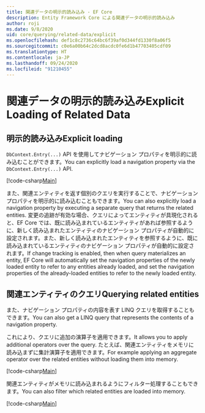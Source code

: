 ```yaml
---
title: 関連データの明示的読み込み - EF Core
description: Entity Framework Core による関連データの明示的読み込み
author: roji
ms.date: 9/8/2020
uid: core/querying/related-data/explicit
ms.openlocfilehash: def1c8c2736c64bc6f39af0d344fd1330f8a06f5
ms.sourcegitcommit: c0e6a00b64c2dcd8acdc0fe6d1b47703405cdf09
ms.translationtype: HT
ms.contentlocale: ja-JP
ms.lasthandoff: 09/24/2020
ms.locfileid: "91210455"
---
```

# <a name="explicit-loading-of-related-data"></a><span data-ttu-id="23909-103">関連データの明示的読み込み</span><span class="sxs-lookup"><span data-stu-id="23909-103">Explicit Loading of Related Data</span></span>

## <a name="explicit-loading"></a><span data-ttu-id="23909-104">明示的読み込み</span><span class="sxs-lookup"><span data-stu-id="23909-104">Explicit loading</span></span>

<span data-ttu-id="23909-105">`DbContext.Entry(...)` API を使用してナビゲーション プロパティを明示的に読み込むことができます。</span><span class="sxs-lookup"><span data-stu-id="23909-105">You can explicitly load a navigation property via the `DbContext.Entry(...)` API.</span></span>

[!code-csharp[Main](../../../../samples/core/Querying/RelatedData/Sample.cs#Eager)]

<span data-ttu-id="23909-106">また、関連エンティティを返す個別のクエリを実行することで、ナビゲーション プロパティを明示的に読み込むこともできます。</span><span class="sxs-lookup"><span data-stu-id="23909-106">You can also explicitly load a navigation property by executing a separate query that returns the related entities.</span></span> <span data-ttu-id="23909-107">変更の追跡が有効な場合、クエリによってエンティティが具現化されると、EF Core では、既に読み込まれているエンティティがあれば参照するように、新しく読み込まれたエンティティのナビゲーション プロパティが自動的に設定されます。また、新しく読み込まれたエンティティを参照するように、既に読み込まれているエンティティのナビゲーション プロパティが自動的に設定されます。</span><span class="sxs-lookup"><span data-stu-id="23909-107">If change tracking is enabled, then when query materializes an entity, EF Core will automatically set the navigation properties of the newly loaded entity to refer to any entities already loaded, and set the navigation properties of the already-loaded entities to refer to the newly loaded entity.</span></span>

## <a name="querying-related-entities"></a><span data-ttu-id="23909-108">関連エンティティのクエリ</span><span class="sxs-lookup"><span data-stu-id="23909-108">Querying related entities</span></span>

<span data-ttu-id="23909-109">また、ナビゲーション プロパティの内容を表す LINQ クエリを取得することもできます。</span><span class="sxs-lookup"><span data-stu-id="23909-109">You can also get a LINQ query that represents the contents of a navigation property.</span></span>

<span data-ttu-id="23909-110">これにより、クエリに追加の演算子を適用できます。</span><span class="sxs-lookup"><span data-stu-id="23909-110">It allows you to apply additional operators over the query.</span></span> <span data-ttu-id="23909-111">たとえば、関連エンティティをメモリに読み込まずに集計演算子を適用できます。</span><span class="sxs-lookup"><span data-stu-id="23909-111">For example applying an aggregate operator over the related entities without loading them into memory.</span></span>

[!code-csharp[Main](../../../../samples/core/Querying/RelatedData/Sample.cs#NavQueryAggregate)]

<span data-ttu-id="23909-112">関連エンティティがメモリに読み込まれるようにフィルター処理することもできます。</span><span class="sxs-lookup"><span data-stu-id="23909-112">You can also filter which related entities are loaded into memory.</span></span>

[!code-csharp[Main](../../../../samples/core/Querying/RelatedData/Sample.cs#NavQueryFiltered)]
